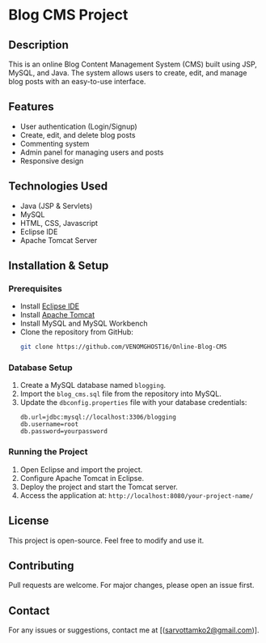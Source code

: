 # Blog CMS Project

## Description

This is an online Blog Content Management System (CMS) built using JSP, MySQL, and Java. The system allows users to create, edit, and manage blog posts with an easy-to-use interface.

## Features

- User authentication (Login/Signup)
- Create, edit, and delete blog posts
- Commenting system
- Admin panel for managing users and posts
- Responsive design

## Technologies Used

- Java (JSP & Servlets)
- MySQL
- HTML, CSS, Javascript
- Eclipse IDE
- Apache Tomcat Server

## Installation & Setup

### Prerequisites

- Install [Eclipse IDE](https://www.eclipse.org/downloads/)
- Install [Apache Tomcat](https://tomcat.apache.org/download-90.cgi)
- Install MySQL and MySQL Workbench
- Clone the repository from GitHub:
  ```sh
  git clone https://github.com/VENOMGHOST16/Online-Blog-CMS
  ```

### Database Setup

1. Create a MySQL database named `blogging`.
2. Import the `blog_cms.sql` file from the repository into MySQL.
3. Update the `dbconfig.properties` file with your database credentials:
   ```properties
   db.url=jdbc:mysql://localhost:3306/blogging
   db.username=root
   db.password=yourpassword
   ```

### Running the Project

1. Open Eclipse and import the project.
2. Configure Apache Tomcat in Eclipse.
3. Deploy the project and start the Tomcat server.
4. Access the application at: `http://localhost:8080/your-project-name/`

## License

This project is open-source. Feel free to modify and use it.

## Contributing

Pull requests are welcome. For major changes, please open an issue first.

## Contact

For any issues or suggestions, contact me at [(sarvottamko2@gmail.com)].

